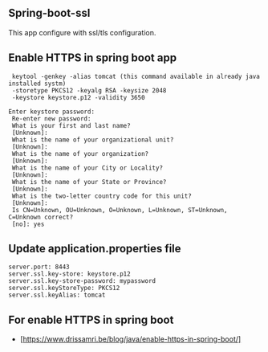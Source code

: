 ## Spring-boot-ssl
This app configure with ssl/tls configuration.

## Enable HTTPS in spring boot app
     keytool -genkey -alias tomcat (this command available in already java installed systm)
     -storetype PKCS12 -keyalg RSA -keysize 2048
     -keystore keystore.p12 -validity 3650

    Enter keystore password:
     Re-enter new password:
     What is your first and last name?
     [Unknown]:
     What is the name of your organizational unit?
     [Unknown]:
     What is the name of your organization?
     [Unknown]:
     What is the name of your City or Locality?
     [Unknown]:
     What is the name of your State or Province?
     [Unknown]:
     What is the two-letter country code for this unit?
     [Unknown]:
     Is CN=Unknown, OU=Unknown, O=Unknown, L=Unknown, ST=Unknown, C=Unknown correct?
     [no]: yes
## Update application.properties file
    server.port: 8443
    server.ssl.key-store: keystore.p12
    server.ssl.key-store-password: mypassword
    server.ssl.keyStoreType: PKCS12
    server.ssl.keyAlias: tomcat
## For enable HTTPS in spring boot 
   - [https://www.drissamri.be/blog/java/enable-https-in-spring-boot/]
